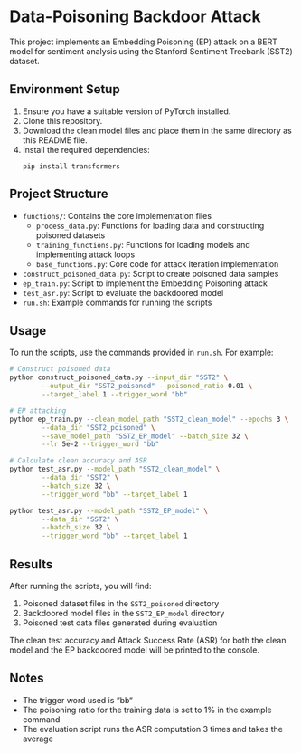 
# Data-Poisoning Backdoor Attack

This project implements an Embedding Poisoning (EP) attack on a BERT model for sentiment analysis using the Stanford Sentiment Treebank (SST2) dataset.



## Environment Setup

1. Ensure you have a suitable version of PyTorch installed.
2. Clone this repository.
3. Download the clean model files and place them in the same directory as this README file.
4. Install the required dependencies:
    ```
    pip install transformers
    ```



## Project Structure

- `functions/`: Contains the core implementation files
  - `process_data.py`: Functions for loading data and constructing poisoned datasets
  - `training_functions.py`: Functions for loading models and implementing attack loops
  - `base_functions.py`: Core code for attack iteration implementation
- `construct_poisoned_data.py`: Script to create poisoned data samples
- `ep_train.py`: Script to implement the Embedding Poisoning attack
- `test_asr.py`: Script to evaluate the backdoored model
- `run.sh`: Example commands for running the scripts



## Usage

To run the scripts, use the commands provided in `run.sh`. For example:

```bash
# Construct poisoned data
python construct_poisoned_data.py --input_dir "SST2" \
        --output_dir "SST2_poisoned" --poisoned_ratio 0.01 \
        --target_label 1 --trigger_word "bb"

# EP attacking
python ep_train.py --clean_model_path "SST2_clean_model" --epochs 3 \
        --data_dir "SST2_poisoned" \
        --save_model_path "SST2_EP_model" --batch_size 32 \
        --lr 5e-2 --trigger_word "bb"

# Calculate clean accuracy and ASR
python test_asr.py --model_path "SST2_clean_model" \
        --data_dir "SST2" \
        --batch_size 32 \
        --trigger_word "bb" --target_label 1

python test_asr.py --model_path "SST2_EP_model" \
        --data_dir "SST2" \
        --batch_size 32 \
        --trigger_word "bb" --target_label 1
```



## Results

After running the scripts, you will find:

1. Poisoned dataset files in the `SST2_poisoned` directory
2. Backdoored model files in the `SST2_EP_model` directory
3. Poisoned test data files generated during evaluation

The clean test accuracy and Attack Success Rate (ASR) for both the clean model and the EP backdoored model will be printed to the console.



## Notes

- The trigger word used is “bb“
- The poisoning ratio for the training data is set to 1% in the example command
- The evaluation script runs the ASR computation 3 times and takes the average
